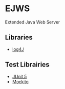 # EJWS

Extended Java Web Server

## Libraries

- [log4J](https://logging.apache.org/log4j/2.x/)
  
## Test Librairies

- [JUnit 5](https://junit.org/junit5/)
- [Mockito](https://site.mockito.org/)
